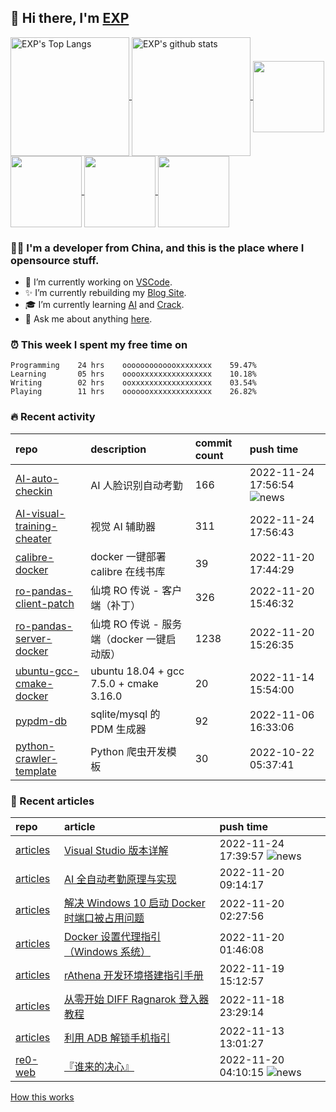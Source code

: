 ## 👋  Hi there, I'm [EXP](https://exp-blog.com)

<!--BGN_SECTION:github-readme-stats-->
<a href="https://exp-blog.com" target="_blank">
  <img height="190" align="center" src="https://github-readme-stats.vercel.app/api/top-langs/?username=lyy289065406&hide=HTML,CSS,TSQL&theme=great-gatsby" alt="EXP's Top Langs" />
</a>
<a href="https://exp-blog.com" target="_blank">
  <img height="190" align="center" src="https://github-readme-stats.vercel.app/api?username=lyy289065406&count_private=true&show_icons=true&theme=nightowl" alt="EXP's github stats" />
</a>



<a href="https://exp-blog.com" target="_blank">
  <img height="114" align="center" src="https://github-readme-stats.vercel.app/api/pin/?username=lyy289065406&repo=articles&theme=nord" />
</a>

<a href="https://github.com/lyy289065406/threat-broadcast" target="_blank">
  <img height="114" align="center" src="https://github-readme-stats.vercel.app/api/pin/?username=lyy289065406&repo=threat-broadcast&theme=nord" />
</a>

<a href="https://github.com/lyy289065406/CTF-Solving-Reports" target="_blank">
  <img height="114" align="center" src="https://github-readme-stats.vercel.app/api/pin/?username=lyy289065406&repo=CTF-Solving-Reports&theme=nord" />
</a>

<a href="https://github.com/lyy289065406/POJ-Solving-Reports" target="_blank">
  <img height="114" align="center" src="https://github-readme-stats.vercel.app/api/pin/?username=lyy289065406&repo=POJ-Solving-Reports&theme=nord" />
</a>

<!--END_SECTION:github-readme-stats-->



### 👨‍💻  I'm a developer from China, and this is the place where I opensource stuff.
<!--BGN_SECTION:introduction-->
- 🐾 I’m currently working on [VSCode](https://code.visualstudio.com/).
- ✨ I’m currently rebuilding my [Blog Site](https://github.com/lyy289065406/hexo-blog).
- 🎓 I’m currently learning [AI](https://github.com/lyy289065406/AI-visual-training-cheater) and [Crack](https://github.com/lyy289065406/crack-notes).
- 💬 Ask me about anything [here](https://github.com/lyy289065406/lyy289065406/issues).
<!--BGN_SECTION:introduction-->



### ⏰  This week I spent my free time on
<!-- BGN_SECTION:weektime -->
```text
Programming    24 hrs    ooooooooooooxxxxxxxx    59.47%
Learning       05 hrs    ooooxxxxxxxxxxxxxxxx    10.18%
Writing        02 hrs    ooxxxxxxxxxxxxxxxxxx    03.54%
Playing        11 hrs    ooooooxxxxxxxxxxxxxx    26.82%
```
<!-- END_SECTION:weektime -->



### 🔥  Recent activity
<!-- BGN_SECTION:activity -->
| repo | description | commit count | push time |
|:------|:------|:------|:------|
| [AI-auto-checkin](https://github.com/lyy289065406/AI-auto-checkin) | AI 人脸识别自动考勤 | 166 | 2022-11-24 17:56:54 ![news](https://github.com/lyy289065406/lyy289065406/blob/master/imgs/new.gif) |
| [AI-visual-training-cheater](https://github.com/lyy289065406/AI-visual-training-cheater) | 视觉 AI 辅助器 | 311 | 2022-11-24 17:56:43  |
| [calibre-docker](https://github.com/lyy289065406/calibre-docker) | docker 一键部署 calibre 在线书库 | 39 | 2022-11-20 17:44:29  |
| [ro-pandas-client-patch](https://github.com/lyy289065406/ro-pandas-client-patch) | 仙境 RO 传说 - 客户端（补丁） | 326 | 2022-11-20 15:46:32  |
| [ro-pandas-server-docker](https://github.com/lyy289065406/ro-pandas-server-docker) | 仙境 RO 传说 - 服务端（docker 一键启动版） | 1238 | 2022-11-20 15:26:35  |
| [ubuntu-gcc-cmake-docker](https://github.com/lyy289065406/ubuntu-gcc-cmake-docker) | ubuntu 18.04 + gcc 7.5.0 + cmake 3.16.0 | 20 | 2022-11-14 15:54:00  |
| [pypdm-db](https://github.com/lyy289065406/pypdm-db) | sqlite/mysql 的 PDM 生成器 | 92 | 2022-11-06 16:33:06  |
| [python-crawler-template](https://github.com/lyy289065406/python-crawler-template) | Python 爬虫开发模板 | 30 | 2022-10-22 05:37:41  |
<!-- END_SECTION:activity -->



### 📝  Recent articles
<!-- BGN_SECTION:article -->
| repo | article | push time |
|:------|:------|:------|
| [articles](https://github.com/lyy289065406/articles) | [Visual Studio 版本详解](https://exp-blog.com/tools/visualstudio-ban-ben-xiang-jie/) | 2022-11-24 17:39:57 ![news](https://github.com/lyy289065406/lyy289065406/blob/master/imgs/new.gif) |
| [articles](https://github.com/lyy289065406/articles) | [AI 全自动考勤原理与实现](https://exp-blog.com/deeplearn/ai-quan-zi-dong-kao-qin-yuan-li-yu-shi-xian/) | 2022-11-20 09:14:17  |
| [articles](https://github.com/lyy289065406/articles) | [解决 Windows 10 启动 Docker 时端口被占用问题](https://exp-blog.com/container/win10-qi-dong-docker-shi-duan-kou-bei-zhan-yong/) | 2022-11-20 02:27:56  |
| [articles](https://github.com/lyy289065406/articles) | [Docker 设置代理指引（Windows 系统）](https://exp-blog.com/container/windows-xi-tong-she-zhi-docker-dai-li-zhi-yin/) | 2022-11-20 01:46:08  |
| [articles](https://github.com/lyy289065406/articles) | [rAthena 开发环境搭建指引手册](https://exp-blog.com/game/ro/rathena-kai-fa-huan-jing-da-jian-zhi-yin-shou-ce/) | 2022-11-19 15:12:57  |
| [articles](https://github.com/lyy289065406/articles) | [从零开始 DIFF Ragnarok 登入器教程](https://exp-blog.com/game/ro/cong-ling-kai-shi-diff-ragnarok-deng-ru-qi-jiao-cheng/) | 2022-11-18 23:29:14  |
| [articles](https://github.com/lyy289065406/articles) | [利用 ADB 解锁手机指引](https://exp-blog.com/tools/adb-jie-suo-shou-ji-zhi-yin/) | 2022-11-13 13:01:27  |
| [re0-web](https://github.com/lyy289065406/re0-web) | [&#x300E;&#x8C01;&#x6765;&#x7684;&#x51B3;&#x5FC3;&#x300F;](https://lyy289065406.github.io/re0-web/gitbook/book/markdown/ch/chapter070/93.html) | 2022-11-20 04:10:15 ![news](https://github.com/lyy289065406/lyy289065406/blob/master/imgs/new.gif) |
<!-- END_SECTION:article -->


<a align="right" href="https://github.com/lyy289065406/lyy289065406/blob/master/How_this_works.md">How this works</a>

<!-- -------------------------------------- -->
<!-- more emoji : http://emojihomepage.com/ -->
<!-- -------------------------------------- -->
